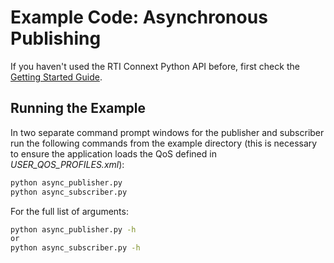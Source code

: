 # Example Code: Asynchronous Publishing

If you haven't used the RTI Connext Python API before, first check the
[Getting Started Guide](https://community.rti.com/static/documentation/connext-dds/7.0.0/doc/manuals/connext_dds_professional/getting_started_guide/index.html).

## Running the Example

In two separate command prompt windows for the publisher and subscriber run the
following commands from the example directory (this is necessary to ensure the
application loads the QoS defined in *USER_QOS_PROFILES.xml*):

```sh
python async_publisher.py
python async_subscriber.py
```

For the full list of arguments:

```sh
python async_publisher.py -h
or
python async_subscriber.py -h
```

